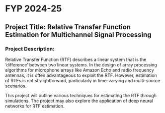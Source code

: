 # FYP 2024-25
## Project Title: Relative Transfer Function Estimation for Multichannel Signal Processing

### Project Description:
Relative Transfer Function (RTF) describes a linear system that is the ‘difference’ between two linear systems. In the design of array processing algorithms for microphone arrays like Amazon Echo and radio frequency antennas, it is often advantageous to exploit the RTF. However, estimation of RTFs is not straightforward, particularly in time-varying and multi-source scenarios.

This project will outline various techniques for estimating the RTF through simulations. The project may also explore the application of deep neural networks for RTF estimation.
